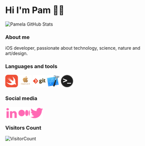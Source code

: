 
# Hi I'm Pam :woman_technologist:

![Pamela GitHub Stats](https://github-readme-stats.vercel.app/api?username=pamnovalli&show_icons=true&title_color=e072b9&icon_color=e072b9&text_color=ff69b4&bg_color=151515)

### About me

<p>iOS developer, passionate about technology, science, nature and art/design.</p>


### Languages and tools

<code><img height="40" src="https://raw.githubusercontent.com/github/explore/80688e429a7d4ef2fca1e82350fe8e3517d3494d/topics/swift/swift.png"></code>
<code><img height="40" src="https://raw.githubusercontent.com/github/explore/80688e429a7d4ef2fca1e82350fe8e3517d3494d/topics/objective-c/objective-c.png"></code>
<code><img height="40" src="https://raw.githubusercontent.com/github/explore/80688e429a7d4ef2fca1e82350fe8e3517d3494d/topics/git/git.png"></code>
<code><img height="40" src="https://raw.githubusercontent.com/github/explore/80688e429a7d4ef2fca1e82350fe8e3517d3494d/topics/xcode/xcode.png"></code>
<code><img height="40" src="https://raw.githubusercontent.com/github/explore/80688e429a7d4ef2fca1e82350fe8e3517d3494d/topics/terminal/terminal.png"></code>

### Social media

<a target="_blank" href="https://www.linkedin.com/in/pam-novalli/">
  <img align="left" alt="LinkdeIN" height="40px" src="Resources/linkedinColorful.png"/>
</a>

<a target="_blank" href="https://medium.com/@pamnovalli">
  <img align="left" alt="Medium" height="40px" src="Resources/mediumColorful.png"/>
</a>

<a target="_blank" href="https://twitter.com/pamnovalli">
  <img align="left" alt="Twitter" height="40px" src="Resources/twitterColorful.png"/>
</a>

</br>
</br>
 
### Visitors Count

![VisitorCount](https://profile-counter.glitch.me/{pamnovalli}/count.svg)


